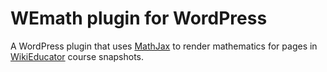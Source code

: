 WEmath plugin for WordPress
====

A WordPress plugin that uses [MathJax](https://www.mathjax.org/) to render
mathematics for pages in [WikiEducator](http://wikieducator.org/) course
snapshots.


